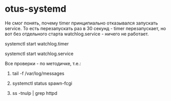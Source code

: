 # otus-systemd

Не смог понять, почему  timer принципиально отказывался запускать service. То есть перезапускать раз в 30 секунд - timer перезапускает, но вот без отдельного старта watchlog.service - ничего не работает. 

systemctl start watchlog.timer

systemctl start watchlog.service

Все проверки - по методичке, т.е.:

1) tail -f /var/log/messages

2) systemctl status spawn-fcgi

3) ss -tnulp | grep httpd



